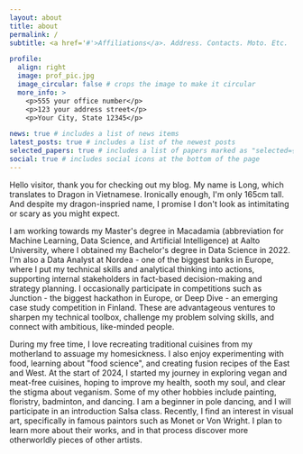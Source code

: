 ```yaml
---
layout: about
title: about
permalink: /
subtitle: <a href='#'>Affiliations</a>. Address. Contacts. Moto. Etc.

profile:
  align: right
  image: prof_pic.jpg
  image_circular: false # crops the image to make it circular
  more_info: >
    <p>555 your office number</p>
    <p>123 your address street</p>
    <p>Your City, State 12345</p>

news: true # includes a list of news items
latest_posts: true # includes a list of the newest posts
selected_papers: true # includes a list of papers marked as "selected={true}"
social: true # includes social icons at the bottom of the page
---
```


Hello visitor, thank you for checking out my blog. My name is Long, which translates to Dragon in Vietnamese. Ironically enough, I'm only 165cm tall. And despite my dragon-inspried name, I promise I don't look as intimitating or scary as you might expect. 

I am working towards my Master's degree in Macadamia (abbreviation for Machine Learning, Data Science, and Artificial Intelligence) at Aalto University, where I obtained my Bachelor's degree in Data Science in 2022. I'm also a Data Analyst at Nordea - one of the biggest banks in Europe, where I put my technical skills and analytical thinking into actions, supporting internal stakeholders in fact-based decision-making and strategy planning. I occasionally participate in competitions such as Junction - the biggest hackathon in Europe, or Deep Dive - an emerging case study competition in Finland. These are advantageous ventures to sharpen my technical toolbox, challenge my problem solving skills, and connect with ambitious, like-minded people. 

During my free time, I love recreating traditional cuisines from my motherland to assuage my homesickness. I also enjoy experimenting with food, learning about "food science", and creating fusion recipes of the East and West. At the start of 2024, I started my journey in exploring vegan and meat-free cuisines, hoping to improve my health, sooth my soul, and clear the stigma about veganism. Some of my other hobbies include painting, floristry, badminton, and dancing. I am a beginner in pole dancing, and I will participate in an introduction Salsa class. Recently, I find an interest in visual art, specifically in famous paintors such as Monet or Von Wright. I plan to learn more about their works, and in that process discover more otherworldly pieces of other artists. 


<!-- Write your biography here. Tell the world about yourself. Link to your favorite [subreddit](http://reddit.com). You can put a picture in, too. The code is already in, just name your picture `prof_pic.jpg` and put it in the `img/` folder.

Put your address / P.O. box / other info right below your picture. You can also disable any of these elements by editing `profile` property of the YAML header of your `_pages/about.md`. Edit `_bibliography/papers.bib` and Jekyll will render your [publications page](/al-folio/publications/) automatically.

Link to your social media connections, too. This theme is set up to use [Font Awesome icons](https://fontawesome.com/) and [Academicons](https://jpswalsh.github.io/academicons/), like the ones below. Add your Facebook, Twitter, LinkedIn, Google Scholar, or just disable all of them. -->
